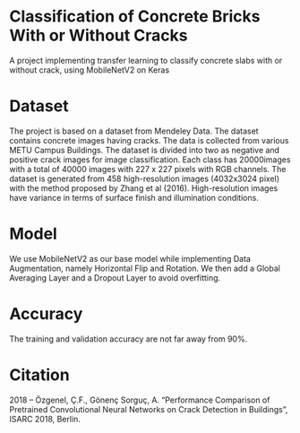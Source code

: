 # Classification of Concrete Bricks With or Without Cracks
A project implementing transfer learning to classify concrete slabs with or without crack, using MobileNetV2 on Keras

# Dataset
The project is based on a dataset from Mendeley Data. The dataset contains concrete images having cracks. The data is collected from various METU Campus Buildings. The dataset is divided into two as negative and positive crack images for image classification. Each class has 20000images with a total of 40000 images with 227 x 227 pixels with RGB channels. The dataset is generated from 458 high-resolution images (4032x3024 pixel) with the method proposed by Zhang et al (2016). High-resolution images have variance in terms of surface finish and illumination conditions. 

# Model
We use MobileNetV2 as our base model while implementing Data Augmentation, namely Horizontal Flip and Rotation. We then add a Global Averaging Layer and a Dropout Layer to avoid overfitting.

# Accuracy
The training and validation accuracy are not far away from 90%.

# Citation
2018 – Özgenel, Ç.F., Gönenç Sorguç, A. “Performance Comparison of Pretrained Convolutional Neural Networks on Crack Detection in Buildings”, ISARC 2018, Berlin.
